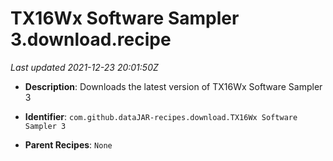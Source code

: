 # TX16Wx Software Sampler 3.download.recipe

_Last updated 2021-12-23 20:01:50Z_

- **Description**: Downloads the latest version of TX16Wx Software Sampler 3

- **Identifier**: `com.github.dataJAR-recipes.download.TX16Wx Software Sampler 3`

- **Parent Recipes**: `None`

